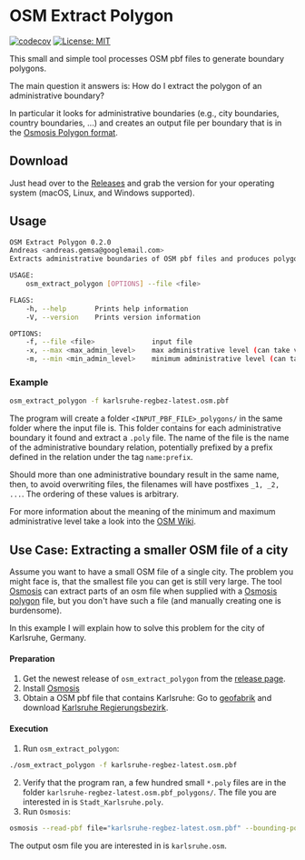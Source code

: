 # OSM Extract Polygon

[![codecov](https://codecov.io/gh/AndGem/osm_extract_polygon/branch/master/graph/badge.svg)](https://codecov.io/gh/AndGem/osm_extract_polygon)
[![License: MIT](https://img.shields.io/badge/License-MIT-yellow.svg)](https://opensource.org/licenses/MIT)


This small and simple tool processes OSM pbf files to generate boundary polygons.

The main question it answers is: How do I extract the polygon of an administrative boundary?

In particular it looks for administrative boundaries (e.g., city boundaries, country boundaries, ...) and creates an output file per boundary that is in the [Osmosis Polygon format](https://wiki.openstreetmap.org/wiki/Osmosis/Polygon_Filter_File_Format).

## Download

Just head over to the [Releases](https://github.com/AndGem/osm_extract_polygon/releases) and grab the version for your operating system (macOS, Linux, and Windows supported).

## Usage

```sh
OSM Extract Polygon 0.2.0
Andreas <andreas.gemsa@googlemail.com>
Extracts administrative boundaries of OSM pbf files and produces polygon files compatible with Osmosis.

USAGE:
    osm_extract_polygon [OPTIONS] --file <file>

FLAGS:
    -h, --help       Prints help information
    -V, --version    Prints version information

OPTIONS:
    -f, --file <file>              input file
    -x, --max <max_admin_level>    max administrative level (can take value from 1-11) [default: 8]
    -m, --min <min_admin_level>    minimum administrative level (can take value from 1-11) [default: 8]
```

### Example

```sh
osm_extract_polygon -f karlsruhe-regbez-latest.osm.pbf
```

The program will create a folder `<INPUT_PBF_FILE>_polygons/` in the same folder where the input file is.
This folder contains for each administrative boundary it found and extract a `.poly` file.
The name of the file is the name of the administrative boundary relation, potentially prefixed by a prefix defined in the relation under the tag `name:prefix`.

Should more than one administrative boundary result in the same name, then, to avoid overwriting files, the filenames will have postfixes `_1, _2, ...`. The ordering of these values is arbitrary.

For more information about the meaning of the minimum and maximum administrative level take a look into the [OSM Wiki](https://wiki.openstreetmap.org/wiki/Tag:boundary%3Dadministrative).

## Use Case: Extracting a smaller OSM file of a city

Assume you want to have a small OSM file of a single city.
The problem you might face is, that the smallest file you can get is still very large.
The tool [Osmosis](https://wiki.openstreetmap.org/wiki/Osmosis) can extract parts of an osm file when supplied with a [Osmosis polygon](https://wiki.openstreetmap.org/wiki/Osmosis/Polygon_Filter_File_Format) file, but you don't have such a file (and manually creating one is burdensome).

In this example I will explain how to solve this problem for the city of Karlsruhe, Germany.

#### Preparation

1. Get the newest release of `osm_extract_polygon` from the [release page](https://github.com/AndGem/osm_extract_polygon/releases).
1. Install [Osmosis](https://wiki.openstreetmap.org/wiki/Osmosis/Installation)
1. Obtain a OSM pbf file that contains Karlsruhe: Go to [geofabrik](http://download.geofabrik.de/europe/germany/baden-wuerttemberg.html) and download [Karlsruhe Regierungsbezirk](http://download.geofabrik.de/europe/germany/baden-wuerttemberg/karlsruhe-regbez-latest.osm.pbf).

#### Execution

1. Run `osm_extract_polygon`:

```sh
./osm_extract_polygon -f karlsruhe-regbez-latest.osm.pbf
```

2. Verify that the program ran, a few hundred small `*.poly` files are in the folder `karlsruhe-regbez-latest.osm.pbf_polygons/`. The file you are interested in is `Stadt_Karlsruhe.poly`.
3. Run `Osmosis`:

```sh
osmosis --read-pbf file="karlsruhe-regbez-latest.osm.pbf" --bounding-polygon file="karlsruhe-regbez-latest.osm.pbf_polygons/Stadt_Karlsruhe.poly" --write-xml file="karlsruhe.osm"
```

The output osm file you are interested in is `karlsruhe.osm`.
